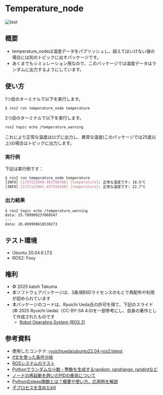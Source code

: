 # Temperature_node
![test](https://github.com/katohTakuma/temperature_node/actions/workflows/test.yml/badge.svg)

## 概要
- temperature_nodeは温度データをパブリッシュし、超えてはいけない値の場合には別のトピックに出すパッケージです。
- あくまでもシミュレーション用なので、このパッケージでは温度データはランダムに出力するようにしています。


## 使い方
1つ目のターミナルで以下を実行します。
```bash
$ ros2 run temperature_node temperature
```
2つ目のターミナルで以下を実行します。
```bash
ros2 topic echo /temperature_warning
```
これにより正常な温度はログに出力し、異常な温度(このパッケージでは25度以上)の場合はトピックに出力します。

### 実行例

下記は実行例です：
```bash
$ ros2 run temperature_node temperature
[INFO] [1737223940.463750766] [temperature]: 正常な温度です: 18.5°C
[INFO] [1737223941.457519160] [temperature]: 正常な温度です: 22.7°C
```

### 出力結果
```bash
$ ros2 topic echo /temperature_warning
data: 25.799999237060547
---
data: 26.899999618530273
```


## テスト環境
- Ubuntu 20.04.6 LTS
- ROS2: Foxy


## 権利

- © 2025 katoh Takuma
- 本ソフトウェアパッケージは、3条項BSDライセンスのもとで再配布や利用が認められています
- 本パッケージのコードは、Ryuichi Ueda氏の許可を得て、下記のスライド(© 2025 Ryuichi Ueda)（CC-BY-SA 4.0)を一部参考にし、自身の著作として作成されたものです
  - [Robot Operating System (ROS 2)](https://ryuichiueda.github.io/slides_marp/robosys2024/lesson8.html#20)
  
## 参考資料

 - 使用したコンテナ: [ryuichiueda/ubuntu22.04-ros2:latest](ryuichiueda/ubuntu22.04-ros2:latest)
 - [if文を使った条件分岐](https://www.javadrive.jp/python/if/index1.html)
 - [ROSシステムのテスト](https://ryuichiueda.github.io/slides_marp/robosys2024/lesson10.html#1)
 - [Pythonでランダムな小数・整数を生成するrandom, randrange, randintなど](https://note.nkmk.me/python-random-randrange-randint/)
 - [ノードの再起動を跨いだPIDの衝突について](https://qiita.com/sile/items/c1a357efdaa9cae4cd9c)
 - [Pythonのsleep関数とは？概要や使い方、応用例を解説](https://and-engineer.com/articles/ZqOo2xEAACcA8C4A)
 - [子プロセスを含めたkill](https://qiita.com/hirayama_yuuichi/items/4f097c66cb0ffc2c6db2)
